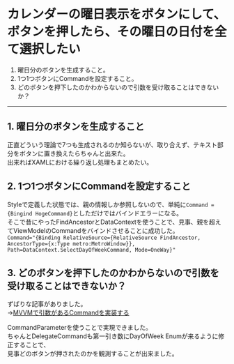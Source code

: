 
# カレンダーの曜日表示をボタンにして、ボタンを押したら、その曜日の日付を全て選択したい

1. 曜日分のボタンを生成すること。  
2. 1つ1つボタンにCommandを設定すること。  
3. どのボタンを押下したのかわからないので引数を受け取ることはできないか？  

---

## 1. 曜日分のボタンを生成すること

正直どういう理論で7つも生成されるのか知らないが、取り合えず、テキスト部分をボタンに置き換えたらちゃんと出来た。  
出来ればXAMLにおける繰り返し処理もまとめたい。  

## 2. 1つ1つボタンにCommandを設定すること

Styleで定義した状態では、親の情報しか参照しないので、単純に`Command = {Bingind HogeCommand}`としただけではバインドエラーになる。  
そこで昔にやったFindAncestorとDataContextを使うことで、見事、親を超えてViewModelのCommandをバインドさせることに成功した。  
`Command="{Binding RelativeSource={RelativeSource FindAncestor, AncestorType={x:Type metro:MetroWindow}}, Path=DataContext.SelectDayOfWeekCommand, Mode=OneWay}"`  

## 3. どのボタンを押下したのかわからないので引数を受け取ることはできないか？

ずばりな記事がありました。  
→[MVVMで引数があるCommandを実装する](https://yoshinorin.net/2016/05/21/MVVM-command-hasArgument/)  

CommandParameterを使うことで実現できました。  
ちゃんとDelegateCommandも第一引き数にDayOfWeek Enumが来るように修正することで、  
見事どのボタンが押されたのかを観測することが出来ました。  
